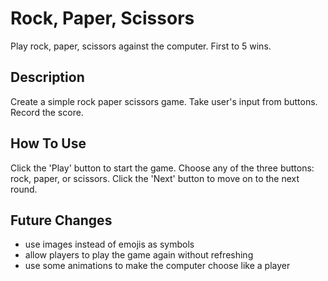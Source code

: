 # Rock, Paper, Scissors
Play rock, paper, scissors against the computer. First to 5 wins.

## Description
Create a simple rock paper scissors game. Take user's input from buttons. Record the score.

## How To Use
Click the 'Play' button to start the game. Choose any of the three buttons: rock, paper, or scissors.
Click the 'Next' button to move on to the next round.

## Future Changes
- use images instead of emojis as symbols
- allow players to play the game again without refreshing
- use some animations to make the computer choose like a player
